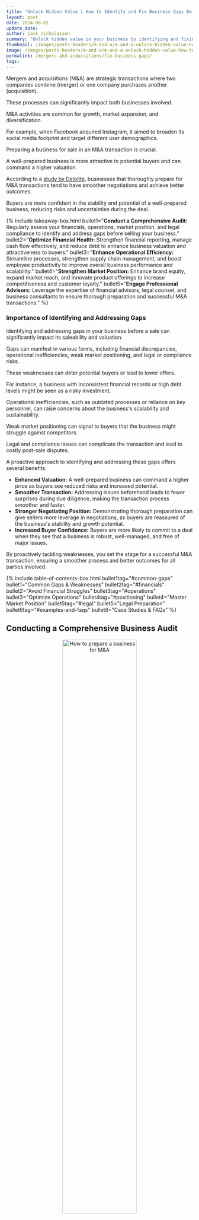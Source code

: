```yaml
---
title: "Unlock Hidden Value | How to Identify and Fix Business Gaps Before a Sale"
layout: post
date: 2024-08-01
update_date: 
author: jack_nicholaisen
summary: "Unlock hidden value in your business by identifying and fixing gaps before a sale. Enhance valuation, streamline processes, and ensure a successful transaction."
thumbnail: /images/posts-headers/m-and-a/m-and-a-unlock-hidden-value-how-to-identify-and-fix-business-gaps-before-a-sale-header.png
image: /images/posts-headers/m-and-a/m-and-a-unlock-hidden-value-how-to-identify-and-fix-business-gaps-before-a-sale-header.png
permalink: /mergers-and-acquisitions/fix-business-gaps/
tags: 
---
```


Mergers and acquisitions (M&A) are strategic transactions where two companies combine (merger) or one company purchases another (acquisition). 

These processes can significantly impact both businesses involved. 

M&A activities are common for growth, market expansion, and diversification. 

For example, when Facebook acquired Instagram, it aimed to broaden its social media footprint and target different user demographics.

Preparing a business for sale in an M&A transaction is crucial. 

A well-prepared business is more attractive to potential buyers and can command a higher valuation. 

According to a <a href="https://www.deloitte.com/an/en/services/tax/services/m-and-a-tax-due-diligence-tax-structuring.html" target="_blank">study by Deloitte</a>, businesses that thoroughly prepare for M&A transactions tend to have smoother negotiations and achieve better outcomes. 

Buyers are more confident in the stability and potential of a well-prepared business, reducing risks and uncertainties during the deal.

{% include takeaway-box.html bullet1="<b>Conduct a Comprehensive Audit:</b> Regularly assess your financials, operations, market position, and legal compliance to identify and address gaps before selling your business." bullet2="<b>Optimize Financial Health:</b> Strengthen financial reporting, manage cash flow effectively, and reduce debt to enhance business valuation and attractiveness to buyers." bullet3="<b>Enhance Operational Efficiency:</b> Streamline processes, strengthen supply chain management, and boost employee productivity to improve overall business performance and scalability." bullet4="<b>Strengthen Market Position:</b> Enhance brand equity, expand market reach, and innovate product offerings to increase competitiveness and customer loyalty." bullet5="<b>Engage Professional Advisors:</b> Leverage the expertise of financial advisors, legal counsel, and business consultants to ensure thorough preparation and successful M&A transactions." %}

### Importance of Identifying and Addressing Gaps

Identifying and addressing gaps in your business before a sale can significantly impact its saleability and valuation. 

Gaps can manifest in various forms, including financial discrepancies, operational inefficiencies, weak market positioning, and legal or compliance risks. 

These weaknesses can deter potential buyers or lead to lower offers.

For instance, a business with inconsistent financial records or high debt levels might be seen as a risky investment. 

Operational inefficiencies, such as outdated processes or reliance on key personnel, can raise concerns about the business's scalability and sustainability.

Weak market positioning can signal to buyers that the business might struggle against competitors.

Legal and compliance issues can complicate the transaction and lead to costly post-sale disputes.

A proactive approach to identifying and addressing these gaps offers several benefits:

- **Enhanced Valuation:** A well-prepared business can command a higher price as buyers see reduced risks and increased potential.
- **Smoother Transaction:** Addressing issues beforehand leads to fewer surprises during due diligence, making the transaction process smoother and faster.
- **Stronger Negotiating Position:** Demonstrating thorough preparation can give sellers more leverage in negotiations, as buyers are reassured of the business's stability and growth potential.
- **Increased Buyer Confidence:** Buyers are more likely to commit to a deal when they see that a business is robust, well-managed, and free of major issues.

By proactively tackling weaknesses, you set the stage for a successful M&A transaction, ensuring a smoother process and better outcomes for all parties involved.

{% include table-of-contents-box.html bullet1tag="#common-gaps" bullet1="Common Gaps & Weaknesses" bullet2tag="#financials" bullet2="Avoid Financial Struggles" bullet3tag="#operations" bullet3="Optimize Operations" bullet4tag="#positioning" bullet4="Master Market Position" bullet5tag="#legal" bullet5="Legal Preparation" bullet6tag="#examples-and-faqs" bullet6="Case Studies & FAQs" %}

## Conducting a Comprehensive Business Audit

<center>
<img alt="How to prepare a business for M&A" src="/images/content/audit.png" title="Business audit checklist before selling" style="width: 63%; height: 63%">
</center>

### Financial Health Check

A thorough financial health check is the cornerstone of preparing your business for sale. 

Start by assessing your financial statements and cash flow. 

Review your balance sheet, income statement, and cash flow statement to ensure they reflect the true financial status of your business. 

Consistent and accurate financial records build trust with potential buyers.

Ensuring your financial records are up-to-date and precise is crucial.

Inaccurate or outdated records can raise red flags during the due diligence process.

Regular audits and bookkeeping help maintain this accuracy.

Using tools like QuickBooks or Xero can streamline this process and ensure you keep accurate records.

A well-managed financial system also highlights your business’s profitability and growth potential.

According to a <a href="https://hbr.org/2011/03/the-big-idea-the-new-ma-playbook" target="_blank">Harvard Business Review article</a>, businesses with transparent financials are more likely to attract buyers and secure better deals.

### Operational Efficiency Analysis

Next, evaluate your business processes and workflows.

Identify bottlenecks and inefficiencies that could hinder productivity.

An efficient operation not only improves your bottom line but also makes your business more attractive to potential buyers.

Conduct a detailed analysis of your operations.

Look for areas where processes can be streamlined or automated.

For example, integrating software solutions like <a href="https://slack.com/" target="_blank">Slack</a> for communication or <a href="https://trello.com/" target="_blank">Trello</a> for project management can significantly improve efficiency.

Operational efficiency translates to cost savings and higher productivity, which are appealing to buyers.

A report by <a href="https://www.ey.com/en_gl/insights/strategy/digital-investment-report" target="_blank">EY Parthenon</a> found that businesses investing in digital tools and process improvements see a substantial increase in operational performance and value.

### Market Position and Competitive Analysis

Review your market share and the competitive landscape. 

Understanding where your business stands in the market helps identify strengths and areas for improvement. 

Analyze your competitors and determine what sets your business apart.

Customer perceptions and brand positioning are also vital.

Use surveys and feedback tools to gather insights on how customers view your brand.

Tools like <a href="https://www.surveymonkey.com/" target="_blank">SurveyMonkey</a> can be helpful in collecting and analyzing customer feedback.

Enhancing your market position makes your business more appealing.

Buyers look for companies with a strong brand and a loyal customer base.

According to <a href="https://www.deloitte.com/an/en/services/tax/services/m-and-a-tax-due-diligence-tax-structuring.html" target="_blank">Deloitte</a>, businesses with a solid market position and clear value proposition tend to perform better in M&A transactions.

### Legal and Compliance Review

Ensure all legal documents are in order.

This includes contracts, leases, intellectual property documents, and any other legal agreements.

Verifying compliance with industry regulations is also essential.

Non-compliance can lead to fines and legal issues, which can deter buyers.

Conduct regular legal audits to identify and address any potential issues.

Hiring a legal expert or using legal management software like <a href="https://www.clio.com/" target="_blank">Clio</a> can help streamline this process.

Having a clean legal and compliance record provides peace of mind to buyers.
<a id="common-gaps"> 

It shows that the business is well-managed and free from legal entanglements.

Our <a href="https://www.businessinitiative.org/mergers-and-acquisitions/sale-readiness-checklist/" target="_blank">Sale Readiness Checklist</a> highlights the importance of legal readiness in making a business more attractive and easier to sell.

## Identifying Common Gaps and Weaknesses

<center>
<img alt="Key areas to assess before selling a business" src="/images/content/mind-the-gap.png" title="How to conduct a financial audit before selling a business" style="width: 63%; height: 63%">
</center>

### Financial Discrepancies

Financial discrepancies are one of the most common issues that can affect the sale of a business. 

Common financial red flags include inconsistent or inaccurate financial statements, unexplained variances in revenue and expenses, and high levels of debt. 

These discrepancies can significantly impact buyer confidence and valuation.

Buyers look for businesses with clear, transparent financial records.

Inaccurate or misleading financial information can raise doubts about the business’s profitability and future prospects.

According to a <a href="https://hbr.org/2011/03/the-big-idea-the-new-ma-playbook" target="_blank">Harvard Business Review article</a>, buyers are more likely to negotiate lower prices or walk away from deals if they discover financial irregularities during due diligence.

**Key Financial Red Flags:**
- Inconsistent revenue reports
- Unexplained expenses
- High debt levels
- Poor cash flow management

Addressing these financial gaps involves regular audits, transparent reporting, and effective debt management.

Using financial management tools like <a href="https://quickbooks.intuit.com/" target="_blank">QuickBooks</a> or <a href="https://www.xero.com/" target="_blank">Xero</a> can help maintain accurate records and improve overall financial health.

### Operational Inefficiencies

Operational inefficiencies can severely impact a business’s scalability and integration, making it less attractive to potential buyers.

Common areas where businesses often fall short include outdated processes, reliance on manual tasks, and inadequate technology infrastructure.

Operational inefficiencies lead to higher costs and lower productivity.

For example, businesses that rely on manual inventory management may face stockouts or overstocking, leading to lost sales or increased holding costs.

Implementing modern solutions like <a href="https://www.sap.com/index.html" target="_blank">SAP</a> or <a href="https://www.oracle.com/" target="_blank">Oracle</a> for enterprise resource planning can streamline operations and enhance efficiency.

**Common Operational Inefficiencies:**
- Manual processes
- Outdated technology
- Poor supply chain management
- Inadequate employee training

By addressing these inefficiencies, businesses can improve productivity and reduce operational costs, making them more attractive to buyers.

A study by <a href="https://www.ey.com/en_gl/insights/strategy/digital-investment-report" target="_blank">EY Parthenon</a> found that businesses investing in digital tools and process improvements see a significant increase in operational performance and value.

### Market Positioning Issues

Weak market positioning can deter potential buyers as it indicates the business may struggle to compete in its industry.

Signs of weak market positioning include declining market share, poor customer perceptions, and lack of brand recognition.

Market positioning issues can result from inadequate marketing strategies, ineffective customer engagement, or failure to innovate.

For example, a business that doesn’t keep up with market trends or customer preferences may lose relevance.

Conducting a thorough market analysis and leveraging tools like <a href="https://www.surveymonkey.com/" target="_blank">SurveyMonkey</a> to gather customer feedback can provide valuable insights.

**Signs of Weak Market Positioning:**
- Declining market share
- Negative customer feedback
- Lack of brand visibility
- Inadequate marketing strategies

Enhancing market positioning involves strengthening brand equity, improving customer engagement, and staying ahead of industry trends.

According to <a href="https://www.deloitte.com/an/en/services/tax/services/m-and-a-tax-due-diligence-tax-structuring.html" target="_blank">Deloitte</a>, businesses with a strong market position and clear value proposition are more attractive to buyers and tend to perform better in M&A transactions.

<p>
<b>➤ MORE: </b> <a href="https://www.businessinitiative.org/business-tips/usp-unique-selling-proposition/" target="_blank">Develop a USP to separate yourself from the pack & attract loyal customers!
</a>
</p>

### Legal and Compliance Risks

Legal and compliance risks can complicate M&A transactions and deter potential buyers.

Typical legal issues in M&A include unresolved lawsuits, unclear ownership of intellectual property, and non-compliance with industry regulations.

Clear and compliant legal standing is essential for a smooth transaction.

Legal issues can lead to costly disputes and delay the sale process.

Ensuring all legal documents are in order and verifying compliance with relevant regulations is crucial.

Using legal management software like <a href="https://www.clio.com/" target="_blank">Clio</a> can help manage and track legal obligations.

**Typical Legal Issues in M&A:**
- Unresolved lawsuits
- Unclear IP ownership
- Non-compliance with regulations
- Incomplete legal documentation
<a id="financials"> 

Addressing legal and compliance risks provides peace of mind to buyers and smoothens the transaction process.

Our breakdown on <a href="https://www.businessinitiative.org/mergers-and-acquisitions/due-diligence/litigation-and-legal/" target="_blank">Legal Due Diligence in M&A</a> highlights the importance of legal readiness in making a business more attractive and easier to sell.

## Strategies for Addressing Financial Gaps

<center>
<img alt="Financial indicators to monitor before selling a business" src="/images/content/brainstorming.png" title="How to optimize financial health before a business sale" style="width: 63%; height: 63%">
</center>

### Strengthening Financial Reporting

Strengthening financial reporting is critical for any business preparing for sale.

Implementing robust financial reporting systems ensures accuracy and transparency.

Use tools like <a href="https://quickbooks.intuit.com/" target="_blank">QuickBooks</a> or <a href="https://www.xero.com/" target="_blank">Xero</a> to streamline your financial processes.

These systems help maintain precise records and provide detailed insights into your financial health.

Regular financial audits and reviews are essential.

Conducting internal audits periodically helps identify discrepancies and areas needing improvement.

Hiring an external auditor can offer an unbiased view of your financial statements.

This not only increases credibility but also builds trust with potential buyers.

According to a <a href="https://hbr.org/2011/03/the-big-idea-the-new-ma-playbook" target="_blank">Harvard Business Review article</a>, businesses with transparent and accurate financial reporting attract more buyers and secure better deals.

**Benefits of Strengthening Financial Reporting:**
- Enhanced accuracy and transparency
- Increased buyer confidence
- Better valuation and negotiation leverage

### Improving Cash Flow Management

Cash flow is the lifeblood of any business.

Optimizing cash flow management ensures you have sufficient liquidity to meet your obligations and invest in growth opportunities.

Start by forecasting your cash flow to anticipate and manage cash needs.

Tools like <a href="https://floatapp.com/" target="_blank">Float</a> can help create accurate cash flow projections.

Strategies for optimizing cash flow include tightening your receivables process, managing payables strategically, and reducing unnecessary expenses.

Encourage customers to pay promptly by offering discounts for early payments.

Negotiate extended payment terms with suppliers to maintain a healthy cash flow.

According to <a href="https://www.investopedia.com/terms/c/cashflow.asp" target="_blank">Investopedia</a>, businesses with strong cash flow management are more attractive to buyers because they demonstrate financial stability and operational efficiency.

**Key Cash Flow Management Strategies:**
1. Tighten receivables process

2. Manage payables strategically

3. Reduce unnecessary expenses

Improving cash flow management ensures your business remains liquid and financially stable, making it more appealing to potential buyers.

### Reducing Debt and Improving Creditworthiness

High levels of debt can deter potential buyers.

Reducing business debt enhances your creditworthiness and financial stability.

Start by assessing your current debt levels and identifying areas where you can cut costs.

Consider refinancing high-interest debt to reduce interest expenses.

Develop a debt reduction plan.

Prioritize paying off high-interest debts first, then gradually eliminate other debts.

Maintaining a healthy debt-to-equity ratio is crucial.

This article from <a href="https://www.forbes.com/advisor/credit-score/business-credit-scores/" target="_blank">Forbes</a> suggests that businesses with lower debt levels and better credit profiles attract more buyers and secure better terms during the sale.

**Steps to Reduce Debt:**
1. Assess current debt levels

2. Refinance high-interest debt

3. Prioritize debt repayment

Improving your business's credit profile involves consistent, timely payments and maintaining low credit utilization.

This boosts your credit score and demonstrates financial responsibility, which is highly attractive to buyers.

**Benefits of Reducing Debt and Improving Creditworthiness:**
- Enhanced financial stability
- Increased buyer interest
- Better sale terms and valuation
<a id="operations"> 

By focusing on strengthening financial reporting, improving cash flow management, and reducing debt, you can address financial gaps effectively.

These strategies not only prepare your business for a successful sale but also enhance its overall financial health and attractiveness to buyers.

## Enhancing Operational Efficiency

<center>
<img alt="How to automate business processes for efficiency" src="/images/content/manufacturing.png" title="Streamlining business processes before a sale" style="width: 63%; height: 63%">
</center>

### Streamlining Business Processes

Streamlining business processes is crucial for improving operational efficiency.

Start by identifying and eliminating inefficiencies in your current workflows.

This can be done through a thorough process audit.

Look for bottlenecks, redundant tasks, and areas where manual processes can be automated.

According to <a href="https://www.ey.com/en_gl/insights/strategy/digital-investment-report" target="_blank">EY Parthenon</a>, businesses that adopt digital tools and automation see significant improvements in productivity and cost savings.

**Steps to Streamline Processes:**
1. Conduct a process audit

2. Identify bottlenecks and redundant tasks

3. Automate manual processes using tools like <a href="https://trello.com/" target="_blank">Trello</a> or <a href="https://asana.com/" target="_blank">Asana</a>

Implementing best practices and automation can lead to significant time and cost savings.

For example, automating invoicing and payment processes can reduce errors and ensure timely payments, enhancing overall cash flow management.

By streamlining operations, you create a more efficient and scalable business model, which is highly attractive to potential buyers.

**Benefits of Streamlining Business Processes:**
1. Increased productivity

2. Reduced operational costs

3. Enhanced scalability

### Strengthening Supply Chain Management

Effective supply chain management is essential for operational efficiency.

Evaluate your current supply chain to identify areas for optimization.

This includes assessing supplier reliability, inventory management, and logistics.

Building resilience and reliability into your supply chain ensures that your business can withstand disruptions.

Diversifying suppliers and maintaining adequate inventory levels can prevent stockouts and reduce dependency on single sources.

Using tools like <a href="https://www.sap.com/index.html" target="_blank">SAP</a> for supply chain management can help monitor and optimize supply chain performance.

**Key Areas for Supply Chain Optimization:**
1. Supplier reliability

2. Inventory management

3. Logistics efficiency

Strengthening your supply chain not only improves operational efficiency but also enhances customer satisfaction by ensuring timely delivery of products.

According to a study from <a href="https://www2.deloitte.com/us/en/pages/operations/solutions/supply-chain-strategy-operations-services.html" target="_blank">Deloitte</a>, businesses with robust supply chain management practices experience fewer disruptions and achieve higher operational efficiency.

**Benefits of Strengthening Supply Chain Management:**
1. Increased reliability and resilience

2. Improved inventory management

3. Enhanced customer satisfaction

### Improving Employee Productivity and Morale

Employee productivity and morale directly impact operational efficiency.

Investing in employee training and development programs can significantly boost productivity.

Provide regular training sessions to keep employees updated on the latest industry trends and best practices.

Platforms like <a href="https://www.linkedin.com/learning/" target="_blank">LinkedIn Learning</a> offer a wide range of courses that can help employees enhance their skills.

Creating a positive and productive workplace culture is equally important.

Recognize and reward employee achievements to boost morale.

Encourage open communication and provide opportunities for career growth.

According to <a href="https://www.gallup.com/workplace/236927/employee-engagement-drives-growth.aspx" target="_blank">Gallup</a>, businesses with highly engaged employees experience 21% higher profitability.

**Strategies for Improving Employee Productivity and Morale:**
1. Invest in training and development programs

2. Recognize and reward achievements

3. Foster a positive workplace culture

Improving employee productivity and morale not only enhances operational efficiency but also creates a more dynamic and motivated workforce.

This can lead to higher retention rates and attract potential buyers who value a strong and committed team.

**Benefits of Improving Employee Productivity and Morale:**
1. Increased productivity

2. Higher employee engagement and retention

3. Enhanced business attractiveness to buyers
<a id="positioning"> 

By streamlining business processes, strengthening supply chain management, and improving employee productivity and morale, you can significantly enhance operational efficiency.

These strategies not only prepare your business for a successful sale but also contribute to its long-term growth and success.

## Strengthening Market Position

<center>
<img alt="How to strengthen market position before selling" src="/images/content/overtake.png" title="Competitive analysis for business sale preparation" style="width: 63%; height: 63%">
</center>

### Enhancing Brand Equity

Enhancing brand equity involves building and maintaining a strong brand image.

A strong brand resonates with customers and distinguishes your business from competitors.

Start by defining your brand’s <a href="https://www.businessinitiative.org/business-tips/usp-unique-selling-proposition/" target="_blank">unique value proposition</a>.

What makes your business special? 

Use this to craft a compelling brand story.

Effective marketing and public relations strategies play a crucial role in enhancing brand equity.

Consistent messaging across all channels helps build a recognizable and trustworthy brand.

Engage with your audience through social media, email marketing, and public relations campaigns.

According to a <a href="https://www.nielsen.com/insights/2015/global-trust-in-advertising-2015/" target="_blank">Nielsen report</a>, 83% of consumers say they completely or somewhat trust the recommendations of friends and family. 

These credible referrences then lead directly to sales which boost reputation.

**Key Strategies for Enhancing Brand Equity:**
- Define your unique value proposition
- Maintain consistent messaging
- Engage with your audience through multiple channels

By enhancing brand equity, you increase customer loyalty and brand recognition, which can significantly <a href="https://www.businessinitiative.org/business-tips/customer-loyalty/" target="_blank">boost your business's appeal to potential buyers</a>.

**Benefits of Enhancing Brand Equity:**
- Increased customer loyalty
- Higher brand recognition
- Greater business valuation

### Expanding Market Reach

Expanding market reach involves exploring new markets and customer segments.

This can be achieved by diversifying your product or service offerings or by entering new geographic markets.

Conduct market research to identify potential opportunities and tailor your strategies accordingly.

Leveraging digital marketing and e-commerce is essential for expanding market reach.

Utilize tools like Google Analytics to understand customer behavior and preferences.

Invest in search engine optimization (SEO) and social media marketing to increase your online presence.

According to a <a href="https://www.statista.com/topics/1176/online-advertising/" target="_blank">Statista report</a>, digital advertising spending in the U.S. is projected to reach $450 billion by 2028, reflecting its growing importance in reaching new customers.

**Key Strategies for Expanding Market Reach:**
1. Conduct market research

2. Diversify product or service offerings

3. Invest in digital marketing and e-commerce

Expanding your market reach not only increases revenue but also enhances your business's growth potential, making it more attractive to buyers.

**Benefits of Expanding Market Reach:**
1. Increased revenue

2. Enhanced growth potential

3. Greater attractiveness to buyers

### Innovating Product and Service Offerings

Innovating product and service offerings is crucial for staying competitive and meeting market demand.

Continuous improvement and innovation ensure that your business remains relevant and appealing to customers.

Regularly review your product or service portfolio and identify areas for enhancement or expansion.

Aligning offerings with market demand requires staying informed about industry trends and customer preferences.

Use tools like <a href="https://www.surveymonkey.com/" target="_blank">SurveyMonkey</a> to gather feedback and insights from your customers.

Implementing their suggestions can lead to more customer-centric innovations.

**Key Strategies for Innovating Offerings:**
1. Regularly review and update product/service portfolio

2. Gather and act on customer feedback

3. Stay informed about industry trends

Innovation drives customer satisfaction and loyalty, which are critical for long-term success.

Here’s a similar statistic based on the provided article:

A report from <a href="https://www.pwc.com/gx/en/industries/consumer-markets/consumer-insights-survey.html" target="_blank">PwC</a> reveals that 55% of consumers rank search engines as their top source for pre-purchase information, highlighting the critical role of online search in consumer decision-making.

**Benefits of Innovating Product and Service Offerings:**
1. Increased customer satisfaction and loyalty

2. Enhanced competitiveness

3. Sustained business growth
<a id="legal"> 

By enhancing brand equity, expanding market reach, and innovating product and service offerings, you strengthen your market position.

These strategies not only prepare your business for a successful sale but also contribute to its long-term growth and resilience.

## Ensuring Legal and Compliance Readiness

<center>
<img alt="Importance of legal audits in M&A transactions" src="/images/content/legal-binding.png" title="Legal documentation checklist for selling a business" style="width: 63%; height: 63%">
</center>

### Conducting Legal Audits

Conducting regular legal audits is essential for ensuring your business is legally sound and ready for a sale.

Legal audits involve a thorough review of all legal documents, contracts, and compliance records.

Regular legal health checks can help identify and address potential legal issues proactively, preventing costly disputes during the sale process.

Legal audits should cover all aspects of your business, including employment contracts, supplier agreements, and customer contracts.

Hiring an experienced legal professional or using legal management software like <a href="https://www.clio.com/" target="_blank">Clio</a> can streamline this process.

Our <a href="https://www.businessinitiative.org/mergers-and-acquisitions/sale-readiness-checklist/" target="_blank">Sale Readiness Checklist</a> shows how businesses that conduct regular legal audits are better prepared for M&A transactions and face fewer legal hurdles.

**Key Steps in Conducting Legal Audits:**
1. Review all contracts and agreements

2. Ensure compliance with industry regulations

3. Address any potential legal issues proactively

By conducting regular legal audits, you ensure your business is legally compliant and reduce the risk of legal complications during the sale.

**Benefits of Conducting Legal Audits:**
1. Increased legal compliance

2. Reduced risk of legal disputes

3. Smoother M&A transactions

### Strengthening Compliance Framework

Strengthening your compliance framework is crucial for maintaining legal and regulatory compliance.

Implementing robust compliance policies ensures that your business adheres to all relevant laws and regulations.

This includes industry-specific regulations, labor laws, and environmental standards.

Training employees on compliance standards is vital.

Regular training sessions can help employees understand and adhere to compliance policies.

Using training platforms like <a href="https://www.linkedin.com/learning/" target="_blank">LinkedIn Learning</a> can provide comprehensive compliance training for your team.

According to our <a href="https://www.businessinitiative.org/mergers-and-acquisitions/risk-mitigation/" target="_blank">Guide to Risk Management</a>, businesses with strong compliance frameworks are better equipped to manage regulatory risks and avoid penalties.

**Key Strategies for Strengthening Compliance Framework:**
1. Implement robust compliance policies

2. Conduct regular employee training

3. Monitor and update compliance practices

A strong compliance framework not only ensures legal adherence but also enhances your business's reputation and attractiveness to buyers.

**Benefits of Strengthening Compliance Framework:**
1. Improved regulatory adherence

2. Enhanced business reputation

3. Increased attractiveness to buyers

### Securing Intellectual Property

Securing intellectual property (IP) is critical for <a href="https://www.businessinitiative.org/corporation/intellectual-property/" target="_blank">protecting your business's valuable assets</a>.

Intellectual property includes patents, trademarks, and copyrights.

Protecting these assets is essential for maintaining your business's competitive edge and value.

Start by identifying all your business's IP assets.

This includes inventions, brand names, logos, and proprietary content.

Protect these assets through appropriate legal measures, such as registering patents and trademarks.

Tools like <a href="https://www.legalzoom.com/" target="_blank">LegalZoom</a> can help with the registration process.

The importance of IP in business valuation cannot be overstated.

According to a <a href="https://www.linkedin.com/pulse/strategic-value-patents-diversifying-organization-resilience-oxche/" target="_blank">Linkedin</a>, businesses with well-protected IP assets have higher valuations and attract more buyers.

Buyers view IP as a valuable asset that can provide a competitive advantage and drive future growth.

**Key Steps in Securing Intellectual Property:**
1. Identify all IP assets

2. Register patents, trademarks, and copyrights

3. Monitor and enforce IP rights

Securing your IP assets ensures they remain protected and enhances your business's overall value and attractiveness to potential buyers.

**Benefits of Securing Intellectual Property:**
1. Protection of valuable assets

2. Increased business valuation

3. Enhanced competitive edge

By conducting legal audits, strengthening your compliance framework, and securing intellectual property, you can ensure your business is legally and compliance-ready for a sale.

These strategies not only prepare your business for a successful M&A transaction but also enhance its overall value and attractiveness to buyers.

## Engaging Professional Advisors

<center>
<img alt="Role of financial advisors in business sales" src="/images/content/financial-planning.png" title="Importance of expert guidance in business transactions" style="width: 63%; height: 63%">
</center>

### Role of Financial Advisors and Accountants

Engaging financial advisors and accountants is crucial when preparing your business for sale.

Expert financial guidance ensures your business is in top financial health, making it more attractive to buyers.

Financial advisors help optimize your financial statements, manage cash flow, and reduce debt.

They also assist in creating accurate financial projections that appeal to potential buyers.

Selecting the right financial advisors is essential.

Look for advisors with experience in your industry and a proven track record in M&A transactions.

According to an article from <a href="https://hbr.org/2011/03/the-big-idea-the-new-ma-playbook" target="_blank">Harvard Business Review</a>, businesses that work with experienced financial advisors tend to secure better deals and face fewer financial surprises during the sale process.

**Key Benefits of Engaging Financial Advisors:**
- Optimized financial statements
- Improved cash flow management
- Accurate financial projections

**Selecting the Right Financial Advisors:**
- Seek industry experience
- Check track records in M&A
- Ensure a good fit with your business

Engaging financial advisors and accountants not only enhances your financial health but also boosts buyer confidence and helps secure better sale terms.

**Benefits of Financial Advisors and Accountants:**
- Enhanced financial health
- Increased buyer confidence
- Better sale terms

### Benefits of Legal Counsel

Navigating the legal complexities of an M&A transaction requires professional legal counsel.

Experienced M&A lawyers can help you understand the legal implications of the sale, draft and review contracts, and ensure compliance with relevant regulations.

They also assist in identifying and addressing potential legal risks.

Choosing experienced M&A lawyers is critical.

Look for legal counsel with a deep understanding of your industry and a history of successful M&A transactions.

A study from <a href="https://www.deloitte.com/an/en/services/tax/services/m-and-a-tax-due-diligence-tax-structuring.html" target="_blank">Deloitte</a> found that businesses with professional legal support are better equipped to handle legal challenges and ensure a smoother transaction process.

**Key Benefits of Engaging Legal Counsel:**
- Understanding legal implications
- Drafting and reviewing contracts
- Ensuring regulatory compliance

**Tips for Choosing the Right M&A Lawyers:**
- Look for industry expertise
- Check track records in M&A
- Ensure good communication

Engaging professional legal counsel not only mitigates legal risks but also ensures a smooth and legally sound transaction.

**Benefits of Legal Counsel:**
- Mitigated legal risks
- Smooth transaction process
- Enhanced legal compliance

### Leveraging Business Consultants

Business consultants bring valuable external perspectives to identify and address gaps in your business.

They can offer insights into operational inefficiencies, market positioning issues, and strategic growth opportunities.

External business consulting helps you prepare your business for sale by ensuring it is attractive and ready for potential buyers.

The value of external business consulting lies in their ability to provide objective assessments and actionable recommendations.

Business consultants use tools and methodologies like SWOT analysis and market research to identify strengths, weaknesses, opportunities, and threats.

According to <a href="https://www.bedestined.com/insights/leverage-industry-insights-for-maximum-business-value/" target="_blank">Be Destined</a>, businesses that leverage external consulting see improved performance and higher valuations.

**Key Benefits of Leveraging Business Consultants:**
1. Objective business assessments

2. Actionable recommendations

3. Improved operational efficiency

**How Consultants Identify and Address Gaps:**
- Conduct SWOT analysis
- Perform market research
- Recommend strategic improvements

Engaging business consultants ensures that your business is well-prepared for sale, making it more attractive to buyers and increasing its overall value.

**Benefits of Business Consultants:**
1. Improved business performance

2. Higher valuations

3. Increased attractiveness to buyers
<a id="examples-and-faqs"> 

By engaging financial advisors, legal counsel, and business consultants, you can ensure your business is thoroughly prepared for sale.

These professionals provide expert guidance, mitigate risks, and enhance the overall value and attractiveness of your business to potential buyers.

## Case Studies and Success Stories

<center>
<img alt="Successful integration strategies in M&A" src="/images/content/success-favors-the-prepared.png" title="Real-life examples of business sale preparation" style="width: 63%; height: 63%">
</center>

By examining both successful and failed M&A deals, you can glean valuable lessons to prepare effectively for your own business transactions.

Successful M&A preparation involves thorough financial reporting, strong market positioning, operational efficiency, and strategic planning.

Avoiding common pitfalls such as cultural clashes, overvaluation, and integration challenges can lead to more favorable outcomes.

### Real-Life Examples of Successful M&A Preparation

Real-life examples of successful M&A preparation provide valuable insights into the strategies that lead to favorable outcomes.

<center>
<img alt="How Microsoft acquired LinkedIn successfully" src="/images/content/microsoft-linkedin.png" title="What we can learn from failed business mergers" style="width: 63%; height: 63%">
</center>

One notable example is the acquisition of <a href="https://www.forbes.com/sites/grantfeller/2016/06/14/this-is-the-real-reason-microsoft-bought-linkedin/" target="_blank">LinkedIn by Microsoft</a>.

This $26.2 billion deal in 2016 was successful due to LinkedIn's thorough preparation and robust business model.

LinkedIn had a clear market position, strong brand equity, and solid financial health.

These factors made the company an attractive acquisition target for Microsoft, which sought to expand its professional networking capabilities.

Key strategies in LinkedIn's preparation included:
- **Strong Financial Reporting:** LinkedIn maintained accurate and transparent financial records, boosting buyer confidence.
- **Market Positioning:** LinkedIn's established brand and large user base added significant value.
- **Operational Efficiency:** The company optimized its processes, ensuring scalability and smooth integration post-acquisition.

<center>
<img alt="Case studies of successful business sales" src="/images/content/disney-pixar.png" title="How to make your business more appealing to investors" style="width: 63%; height: 63%">
</center>

Another example is Disney's acquisition of Pixar in 2006.

<a href="https://brandpoets.com/2023/07/25/the-disney-pixar-merger-a-deep-dive-into-one-of-the-biggest-corporate-mergers-of-all-time/" target="_blank">Disney paid $7.4 billion to acquire Pixar</a>, aiming to revitalize its animation division.

Pixar's innovative culture, strong intellectual property portfolio, and efficient operations made it an ideal acquisition.

Disney's strategic move to maintain Pixar's operational independence post-acquisition ensured continued creativity and productivity.

**Key Takeaways:**
- **Thorough Preparation:** Accurate financial records and strong market positioning attract buyers.
- **Operational Efficiency:** Streamlined processes enhance scalability and integration.
- **Strategic Independence:** Maintaining operational independence can preserve company culture and innovation.

### Lessons Learned from Failed M&A Deals

Learning from failed M&A deals is equally, if not more important. 

<center>
<img alt="Lessons from AOL and Time Warner merger failure" src="/images/content/aol-time-warner.png" title="Engaging professional advisors for business sale
" style="width: 63%; height: 63%">
</center>

One infamous example is the merger of <a href="https://fortune.com/2015/01/10/15-years-later-lessons-from-the-failed-aol-time-warner-merger/" target="_blank">AOL and Time Warner</a> in 2000. 

Valued at $165 billion, this merger is often cited as **one of the worst in history**. 

The deal failed due to several key issues:
- **Cultural Clash:** The vastly different corporate cultures of AOL and Time Warner led to significant conflicts and inefficiencies.
- **Overvaluation:** AOL was overvalued during the dot-com bubble, leading to inflated expectations and eventual disappointment.
- **Integration Challenges:** The companies struggled to integrate operations, resulting in poor synergy and financial losses.

<center>
<img alt="Lessons from successful M&A deals" src="/images/content/sprint-t-mobile-merger.png" title="How to fix business gaps for maximum value" style="width: 63%; height: 63%">
</center>

Another example is the attempted merger between <a href="https://www.cnet.com/tech/mobile/t-mobiles-sprint-merger-officially-approved-by-fcc/" target="_blank">Sprint and T-Mobile</a> in 2014, which failed due to regulatory hurdles and strategic misalignment.

The deal faced strong opposition from regulatory bodies concerned about reduced competition in the telecom industry.

Additionally, the companies had different strategic visions, making it difficult to align their operations and goals.

**Common Pitfalls and How to Avoid Them:**
- **Cultural Compatibility:** Ensure cultural alignment between merging companies to avoid conflicts.
- **Realistic Valuation:** Conduct thorough due diligence to avoid overvaluation and inflated expectations.
- **Integration Planning:** Develop a detailed integration plan to address potential operational challenges.

## FAQs - Frequently Asked Questions About Ensuring Your Business is Optimized to Sell

<center>
<img alt="Business FAQs" src="/images/content/faqs-section.png" title="Common Business Questions" style="width: 63%; height: 63%">
</center>

<br>

<link rel="stylesheet" href="/assets/css/faq-styles.css">

{% include faq-template.html faq_data="faq_mergers_and_acquisitions_unlock_hidden_value_fix_business_gaps_pre_sale" %}

<br>

## In Summary...

In this article, we explored the critical steps to identifying and addressing business gaps before a sale.

We discussed the importance of conducting a comprehensive business audit, identifying common gaps and weaknesses, and implementing strategies to address financial, operational, and market positioning issues.

We also highlighted the significance of ensuring legal and compliance readiness, engaging professional advisors, and learning from real-life case studies and success stories.

Preparing your business for a successful sale requires a proactive, growth-oriented approach.

By thoroughly addressing gaps and strengthening your business's overall health, you enhance its value and attractiveness to potential buyers.

The benefits of such preparation are manifold, including higher valuation, smoother transactions, and increased buyer confidence.

As you embark on this journey, remember that thorough preparation is the key to unlocking hidden value and achieving the best possible outcome in an M&A transaction.

<center>
<img alt="Enhancing brand recognition for business growth" src="/images/content/road-to-success.png" title="How to achieve a successful business transaction" style="width: 63%; height: 63%">
</center>

We encourage all business owners to take the first step by conducting a self-assessment.

Identify areas where your business may have gaps and start working on strategies to address them.

Use the tools and examples provided in our <a href="https://www.businessinitiative.org/mergers-and-acquisitions/due-diligence/checklist/" target="_blank">Due Diligence Checklist</a> as a guide to help you through the process.

### Invitation to Seek Professional Assistance

For those seeking professional guidance, Business Initiative offers expert advisory services tailored to your needs.

Whether you need financial advisors, legal counsel, or business consultants, we have the resources and contacts to assist you.

Visit our website to learn more about our services and <a href="https://calendly.com/businessinitiative/30-minute-consultation-call" target="_blank">schedule a consultation call</a>.

Use our <a href="https://www.businessinitiative.org/contact/" target="_blank">contact form</a> to reach out to us directly.

### Motivational Message for Future Growth

Remember, preparing your business for sale is not just about fixing gaps; it's an opportunity for growth and improvement.

Embrace this process with a positive mindset and view it as a chance to make your business stronger and more resilient.

By doing so, you set the stage for a successful sale and future growth.

For more insights and tips on business growth and M&A strategies, subscribe to our Initiative Newsletter.

Stay connected and follow us on X for the latest updates and expert advice.

Unlock hidden value in your business today.

<a href="https://calendly.com/businessinitiative/30-minute-consultation-call" target="_blank">Schedule a FREE 30-minute consultation</a> with Business Initiative and take the first step towards a successful sale.

<br>
<a href="https://twitter.com/intent/tweet?screen_name=BisInitiative&ref_src=twsrc%5Etfw" class="twitter-mention-button" data-size="large" data-show-count="false">Tweet to @BisInitiative</a><script async src="https://platform.twitter.com/widgets.js" charset="utf-8"></script>
<br>

<iframe src="https://embeds.beehiiv.com/e19ce286-1d77-44e9-b09f-22d4f7c6f0bf" data-test-id="beehiiv-embed" width="100%" height="320" frameborder="0" scrolling="no" style="border-radius: 4px; border: 2px solid #e5e7eb; margin: 0; background-color: transparent;"></iframe>
<br>

## Additional Resources and Information

To help you further explore and address business gaps before a sale, here are some valuable resources and information that can guide you through various aspects of this process:

### Financial Management and Reporting

- <a href="https://hbr.org/2011/03/the-big-idea-the-new-ma-playbook" target="_blank"><b>Harvard Business Review - The Big Idea: The New M&A Playbook</b></a>: An article providing insights into strategic M&A practices and the importance of thorough financial reporting.
  
- <a href="https://www.investopedia.com/terms/c/cashflow.asp" target="_blank"><b>Investopedia - Cash Flow</b></a>: A comprehensive guide on managing cash flow, highlighting its significance in maintaining financial stability and attractiveness to buyers.
  
- <a href="https://www.forbes.com/advisor/credit-score/business-credit-scores/" target="_blank"><b>Forbes - How to Improve Your Business Credit Score</b></a>: Tips and strategies for improving your business creditworthiness, which is crucial for attracting potential buyers.
  
### Operational Efficiency and Improvement

- <a href="https://www.ey.com/en_gl/insights/strategy/digital-investment-report" target="_blank"><b>EY Parthenon - How can your digital investment strategy reach higher returns?</b></a>: A report on the benefits of digital investments and process improvements for operational efficiency.
  
- <a href="https://www.mckinsey.com/capabilities/strategy-and-corporate-finance/our-insights/using-m-and-a-as-a-launchpad-for-transformation" target="_blank"><b>McKinsey & Company - Using M&A as a launchpad for transformation</b></a>: Insights on how businesses can leverage M&A to drive operational improvements and strategic growth.
  
### Market Positioning and Competitive Analysis

- <a href="https://www.deloitte.com/an/en/services/tax/services/m-and-a-tax-due-diligence-tax-structuring.html" target="_blank"><b>Deloitte - The Role of Preparation in M&A Transactions</b></a>: An in-depth look at how proper preparation, including market positioning, can enhance the outcomes of M&A transactions.
  
- <a href="https://www.nielsen.com/insights/2015/global-trust-in-advertising-2015/" target="_blank"><b>Nielsen - Global Trust in Advertising Report</b></a>: A report highlighting the importance of brand equity and customer trust in marketing and advertising.
  
### Legal and Compliance Readiness

- <a href="https://www.businessinitiative.org/mergers-and-acquisitions/sale-readiness-checklist/" target="_blank"><b>Business Initiative - Sale Readiness Checklist for Business</b></a>: A comprehensive checklist to ensure legal and compliance readiness, making your business more attractive to buyers.
  
- <a href="https://www.businessinitiative.org/mergers-and-acquisitions/due-diligence/litigation-and-legal/" target="_blank"><b>Business Initiative - Litigation & Legal Due Diligence</b></a>: A guide on conducting legal audits and ensuring compliance to prevent legal complications during M&A transactions.
  
### Professional Advisory and Consulting

- <a href="https://www.businessinitiative.org/mergers-and-acquisitions/risk-mitigation/" target="_blank"><b>Business Initiative - Essential Risk Mitigation Strategies for Business Transactions</b></a>: Strategies to mitigate risks and ensure a successful M&A transaction.
  
- <a href="https://www.bedestined.com/insights/leverage-industry-insights-for-maximum-business-value/" target="_blank"><b>Be Destined - Leverage Industry Insights for Maximum Business Value</b></a>: How external business consulting can improve performance and increase business value.
  
### Case Studies and Real-Life Examples

- <a href="https://www.forbes.com/sites/grantfeller/2016/06/14/this-is-the-real-reason-microsoft-bought-linkedin/" target="_blank"><b>Forbes - Why Microsoft Bought LinkedIn</b></a>: An analysis of the successful acquisition of LinkedIn by Microsoft, highlighting key strategies and preparation steps.
  
- <a href="https://brandpoets.com/2023/07/25/the-disney-pixar-merger-a-deep-dive-into-one-of-the-biggest-corporate-mergers-of-all-time/" target="_blank"><b>Brand Poets - Disney Pixar: Buena Vista Integration Post-Acquisition</b></a>: A detailed look at Disney's acquisition of Pixar, showcasing successful integration strategies.
  
These resources provide comprehensive information and practical insights to help you effectively identify and address gaps in your business before a sale, ensuring a smoother and more successful M&A transaction.

## Research and Methodology

### Research Approach

The research for this article was conducted using a thorough literature review and analysis of expert opinions. 

The aim was to provide practical insights and actionable strategies for business owners preparing for M&A transactions.

**Literature Review**

A comprehensive literature review was conducted to gather insights from reputable sources on mergers and acquisitions (M&A). 

Key sources included industry reports, academic journals, and business publications. 

The primary focus was on identifying best practices, common challenges, and effective strategies for preparing a business for sale. 

Notable sources included:
- **Harvard Business Review** for insights on strategic M&A practices.
- **Deloitte** reports on M&A transaction preparation and due diligence.
- **McKinsey & Company** for case studies and best practices in M&A.
- **EY Parthenon** for data on digital investments and operational improvements.

**Analysis of Expert Opinions**

In addition to the literature review, expert opinions and reviews from leading professionals in the field were analyzed. 

This included:
- **Financial advisors** on optimizing financial health and reporting.
- **Legal professionals** on ensuring compliance and legal readiness.
- **Business consultants** on operational efficiency and market positioning.

These expert insights were gathered from publicly available sources such as industry publications, professional blogs, and consultancy reports. 

The analysis focused on extracting practical recommendations and real-world examples relevant to the topic.

### Data Collection Methods

**Secondary Data**

Secondary data was the primary source of information for this article. 

The data collection process involved:
- **Reviewing industry reports** and whitepapers from major consultancy firms like Deloitte, McKinsey & Company, and EY Parthenon.
- **Analyzing articles** from business publications such as Harvard Business Review and Forbes to gather expert opinions and case studies.
- **Examining case studies** of notable M&A transactions to identify successful strategies and common pitfalls.

### Data Analysis

The collected data was systematically analyzed to identify key themes and actionable insights. 

The analysis process included:
- **Thematic coding** of literature and expert opinions to categorize best practices and strategies for M&A preparation.
- **Comparative analysis** of case studies to highlight effective approaches and lessons learned from both successful and failed M&A transactions.
- **Synthesis of findings** to provide a coherent narrative and practical recommendations for business owners.

The research methodology employed in this article was designed to provide a well-rounded understanding of the critical steps required to identify and address business gaps before a sale. 

By leveraging a detailed literature review and analysis of expert opinions, the article offers practical, evidence-based strategies to enhance a business's value and attractiveness in M&A transactions. 

The insights and recommendations are grounded in authoritative sources and real-world examples, ensuring their relevance and applicability to business owners preparing for M&A.


<br>
<details>
<summary><b>Sources</b></summary>
<br>
<ul>
    <li><a href="https://hbr.org/2011/03/the-big-idea-the-new-ma-playbook" target="_blank">Harvard Business Review - The Big Idea: The New M&A Playbook</a></li>
    <li><a href="https://www.ey.com/en_gl/insights/strategy/digital-investment-report" target="_blank">EY Parthenon - How can your digital investment strategy reach higher returns?</a></li>
    <li><a href="https://www.businessinitiative.org/mergers-and-acquisitions/sale-readiness-checklist/" target="_blank">Business Initiative - Sale Readiness Checklist for Business - Boost Market Value & Attract Serious Buyers</a></li>
    <li><a href="https://fortune.com/2015/01/10/15-years-later-lessons-from-the-failed-aol-time-warner-merger/" target="_blank">Fortune - Why the AOL-Time Warner Merger Failed</a></li>
    <li><a href="https://www.cnet.com/tech/mobile/t-mobiles-sprint-merger-officially-approved-by-fcc/" target="_blank">CNET - Sprint and T-Mobile Merger FCC Approval</a></li>
    <li><a href="https://www.nielsen.com/insights/2015/global-trust-in-advertising-2015/" target="_blank">Nielsen - Global Trust in Advertising Report</a></li>
    <li><a href="https://www.statista.com/topics/1176/online-advertising/" target="_blank">Statista - Digital Advertising Revenue in the US</a></li>
    <li><a href="https://www.pwc.com/gx/en/industries/consumer-markets/consumer-insights-survey.html" target="_blank">PwC - Consumer Insights Survey</a></li>
    <li><a href="https://www.linkedin.com/pulse/strategic-value-patents-diversifying-organization-resilience-oxche/" target="_blank">Linkedin - The Strategic Value of Patents: Diversifying for Organization Resilience</a></li>
    <li><a href="https://www.businessinitiative.org/mergers-and-acquisitions/risk-mitigation/" target="_blank">Business Initiaitive - Essential Risk Mitigation Strategies for Business Transactions | Secure Your Investment</a></li>
    <li><a href="https://www.deloitte.com/an/en/services/tax/services/m-and-a-tax-due-diligence-tax-structuring.html" target="_blank">Deloitte - The Role of Preparation in M&A Transactions</a></li>
    <li><a href="https://www.mckinsey.com/capabilities/strategy-and-corporate-finance/our-insights/using-m-and-a-as-a-launchpad-for-transformation" target="_blank">McKinsey & Company - Using M&A as a launchpad for transformation</a></li>
    <li><a href="https://www.businessinitiative.org/mergers-and-acquisitions/due-diligence/litigation-and-legal/" target="_blank">Business Initiaitve - Litigation & Legal Due Diligence | Comprehensive Guide to M&A</a></li>
    <li><a href="https://www.investopedia.com/terms/c/cashflow.asp" target="_blank">Investopedia - Cash Flow</a></li>
    <li><a href="https://www.forbes.com/advisor/credit-score/business-credit-scores/" target="_blank">Forbes - How to Improve Your Business Credit Score</a></li>
    <li><a href="https://www2.deloitte.com/us/en/pages/operations/solutions/supply-chain-strategy-operations-services.html" target="_blank">Deloitte - Supply Chain and Network Operations</a></li>
    <li><a href="https://www.gallup.com/workplace/236927/employee-engagement-drives-growth.aspx" target="_blank">Gallup - Employee Engagement Drives Growth</a></li>
    <li><a href="https://www.bedestined.com/insights/leverage-industry-insights-for-maximum-business-value/" target="_blank">Be Destined - Leverage Industry Insights for Maximum Business Value</a></li>
    <li><a href="https://www.forbes.com/sites/grantfeller/2016/06/14/this-is-the-real-reason-microsoft-bought-linkedin/" target="_blank">Forbes - Why Microsoft Bought LinkedIn</a></li>
    <li><a href="https://brandpoets.com/2023/07/25/the-disney-pixar-merger-a-deep-dive-into-one-of-the-biggest-corporate-mergers-of-all-time/" target="_blank">Brand Poets - Disney Pixar: Buena Vista Integration Post-Acquisition</a></li>
</ul>
</details>
<br>
